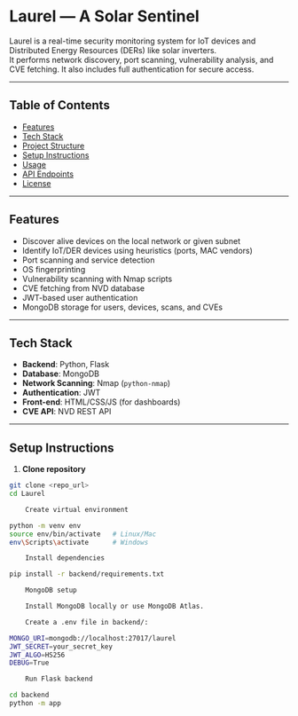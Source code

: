 # Laurel — A Solar Sentinel

Laurel is a real-time security monitoring system for IoT devices and Distributed Energy Resources (DERs) like solar inverters.  
It performs network discovery, port scanning, vulnerability analysis, and CVE fetching. It also includes full authentication for secure access.

---

## Table of Contents

- [Features](#features)
- [Tech Stack](#tech-stack)
- [Project Structure](#project-structure)
- [Setup Instructions](#setup-instructions)
- [Usage](#usage)
- [API Endpoints](#api-endpoints)
- [License](#license)

---

## Features

- Discover alive devices on the local network or given subnet
- Identify IoT/DER devices using heuristics (ports, MAC vendors)
- Port scanning and service detection
- OS fingerprinting
- Vulnerability scanning with Nmap scripts
- CVE fetching from NVD database
- JWT-based user authentication
- MongoDB storage for users, devices, scans, and CVEs

---

## Tech Stack

- **Backend**: Python, Flask
- **Database**: MongoDB
- **Network Scanning**: Nmap (`python-nmap`)
- **Authentication**: JWT
- **Front-end**: HTML/CSS/JS (for dashboards)
- **CVE API**: NVD REST API

---

## Setup Instructions

1. **Clone repository**
```bash
git clone <repo_url>
cd Laurel

    Create virtual environment

python -m venv env
source env/bin/activate   # Linux/Mac
env\Scripts\activate      # Windows

    Install dependencies

pip install -r backend/requirements.txt

    MongoDB setup

    Install MongoDB locally or use MongoDB Atlas.

    Create a .env file in backend/:

MONGO_URI=mongodb://localhost:27017/laurel
JWT_SECRET=your_secret_key
JWT_ALGO=HS256
DEBUG=True

    Run Flask backend

cd backend
python -m app

